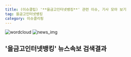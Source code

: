 ```yaml
---
title: (이슈클립) '**을금고인터넷뱅킹**' 관련 이슈, 기사 모아 보기
tag: 을금고인터넷뱅킹
category: 이슈클리핑
---
```

![wordcloud](https://s3.ap-northeast-2.amazonaws.com/lyrics101-wordcloud/2018-09-27-1538047169.png)
![news_img](https://user-images.githubusercontent.com/42597476/44507050-1206f400-a6e4-11e8-8d98-7ffbfebb353f.png)
## **'**을금고인터넷뱅킹**'** 뉴스속보 검색결과

